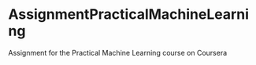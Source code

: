 # AssignmentPracticalMachineLearning
Assignment for the Practical Machine Learning course on Coursera 
